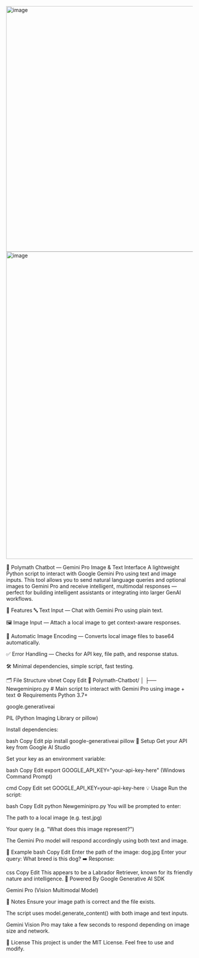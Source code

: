 <img width="1899" height="663" alt="image" src="https://github.com/user-attachments/assets/5469858b-1f92-48ad-8524-d00d6ed1e9f9" />

<img width="1909" height="830" alt="image" src="https://github.com/user-attachments/assets/51e593ee-a2c9-4925-bc53-65918521ddb8" />

🧠 Polymath Chatbot — Gemini Pro Image & Text Interface
A lightweight Python script to interact with Google Gemini Pro using text and image inputs. This tool allows you to send natural language queries and optional images to Gemini Pro and receive intelligent, multimodal responses — perfect for building intelligent assistants or integrating into larger GenAI workflows.

🚀 Features
🔤 Text Input — Chat with Gemini Pro using plain text.

🖼️ Image Input — Attach a local image to get context-aware responses.

📂 Automatic Image Encoding — Converts local image files to base64 automatically.

✅ Error Handling — Checks for API key, file path, and response status.

🛠️ Minimal dependencies, simple script, fast testing.

🗂️ File Structure
vbnet
Copy
Edit
📁 Polymath-Chatbot/
│
├── Newgeminipro.py    # Main script to interact with Gemini Pro using image + text
⚙️ Requirements
Python 3.7+

google.generativeai

PIL (Python Imaging Library or pillow)

Install dependencies:

bash
Copy
Edit
pip install google-generativeai pillow
🔐 Setup
Get your API key from Google AI Studio

Set your key as an environment variable:

bash
Copy
Edit
export GOOGLE_API_KEY="your-api-key-here"
(Windows Command Prompt)

cmd
Copy
Edit
set GOOGLE_API_KEY=your-api-key-here
💡 Usage
Run the script:

bash
Copy
Edit
python Newgeminipro.py
You will be prompted to enter:

The path to a local image (e.g. test.jpg)

Your query (e.g. "What does this image represent?")

The Gemini Pro model will respond accordingly using both text and image.

🧪 Example
bash
Copy
Edit
Enter the path of the image: dog.jpg
Enter your query: What breed is this dog?
➡️ Response:

css
Copy
Edit
This appears to be a Labrador Retriever, known for its friendly nature and intelligence.
🧠 Powered By
Google Generative AI SDK

Gemini Pro (Vision Multimodal Model)

📌 Notes
Ensure your image path is correct and the file exists.

The script uses model.generate_content() with both image and text inputs.

Gemini Vision Pro may take a few seconds to respond depending on image size and network.

🧾 License
This project is under the MIT License. Feel free to use and modify.
